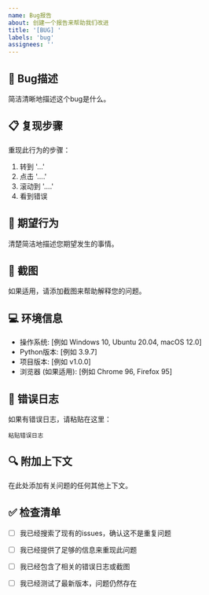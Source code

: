 ```yaml
---
name: Bug报告
about: 创建一个报告来帮助我们改进
title: '[BUG] '
labels: 'bug'
assignees: ''
---
```


## 🐛 Bug描述
简洁清晰地描述这个bug是什么。

## 📋 复现步骤
重现此行为的步骤：
1. 转到 '...'
2. 点击 '....'
3. 滚动到 '....'
4. 看到错误

## 🎯 期望行为
清楚简洁地描述您期望发生的事情。

## 📸 截图
如果适用，请添加截图来帮助解释您的问题。

## 💻 环境信息
- 操作系统: [例如 Windows 10, Ubuntu 20.04, macOS 12.0]
- Python版本: [例如 3.9.7]
- 项目版本: [例如 v1.0.0]
- 浏览器 (如果适用): [例如 Chrome 96, Firefox 95]

## 📝 错误日志
如果有错误日志，请粘贴在这里：
```
粘贴错误日志
```

## 🔍 附加上下文
在此处添加有关问题的任何其他上下文。

## ✅ 检查清单
- [ ] 我已经搜索了现有的issues，确认这不是重复问题
- [ ] 我已经提供了足够的信息来重现此问题
- [ ] 我已经包含了相关的错误日志或截图
- [ ] 我已经测试了最新版本，问题仍然存在

